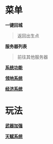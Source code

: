# 菜单
**一键回城**
>返回出生点


**服务器列表**

>前往其他服务器


**[系统功能](docs/1.2)**

**[领地系统 ](docs/1.3)**

**[经济系统 ](docs/1.4)**
# 玩法

**[武器加强 ](docs/2.1)**

**[天赋系统 ](docs/2.2)**


